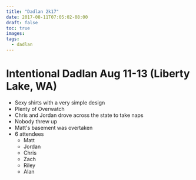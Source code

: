 ```yaml
---
title: "Dadlan 2k17"
date: 2017-08-11T07:05:02-08:00
draft: false
toc: true
images:
tags:
  - dadlan
---
```


# Intentional Dadlan Aug 11-13 (Liberty Lake, WA)
- Sexy shirts with a very simple design
- Plenty of Overwatch
- Chris and Jordan drove across the state to take naps
- Nobody threw up
- Matt's basement was overtaken
- 6 attendees
  - Matt
  - Jordan
  - Chris
  - Zach
  - Riley
  - Alan
  

